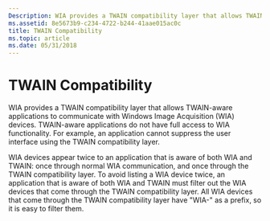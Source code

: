 ```yaml
---
Description: WIA provides a TWAIN compatibility layer that allows TWAIN-aware applications to communicate with Windows Image Acquisition (WIA) devices.
ms.assetid: 8e5673b9-c234-4722-b244-41aae015ac0c
title: TWAIN Compatibility
ms.topic: article
ms.date: 05/31/2018
---
```


# TWAIN Compatibility

WIA provides a TWAIN compatibility layer that allows TWAIN-aware applications to communicate with Windows Image Acquisition (WIA) devices. TWAIN-aware applications do not have full access to WIA functionality. For example, an application cannot suppress the user interface using the TWAIN compatibility layer.

WIA devices appear twice to an application that is aware of both WIA and TWAIN: once through normal WIA communication, and once through the TWAIN compatibility layer. To avoid listing a WIA device twice, an application that is aware of both WIA and TWAIN must filter out the WIA devices that come through the TWAIN compatibility layer. All WIA devices that come through the TWAIN compatibility layer have "WIA-" as a prefix, so it is easy to filter them.

 

 



